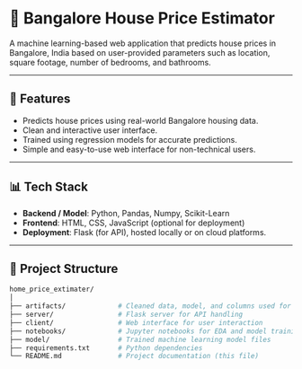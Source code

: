# 🏡 Bangalore House Price Estimator

A machine learning-based web application that predicts house prices in Bangalore, India based on user-provided parameters such as location, square footage, number of bedrooms, and bathrooms.

---

## 🚀 Features

- Predicts house prices using real-world Bangalore housing data.
- Clean and interactive user interface.
- Trained using regression models for accurate predictions.
- Simple and easy-to-use web interface for non-technical users.

---

## 📊 Tech Stack

- **Backend / Model**: Python, Pandas, Numpy, Scikit-Learn
- **Frontend**: HTML, CSS, JavaScript (optional for deployment)
- **Deployment**: Flask (for API), hosted locally or on cloud platforms.

---

## 📁 Project Structure

```bash
home_price_extimater/
│
├── artifacts/             # Cleaned data, model, and columns used for prediction
├── server/                # Flask server for API handling
├── client/                # Web interface for user interaction
├── notebooks/             # Jupyter notebooks for EDA and model training
├── model/                 # Trained machine learning model files
├── requirements.txt       # Python dependencies
└── README.md              # Project documentation (this file)
